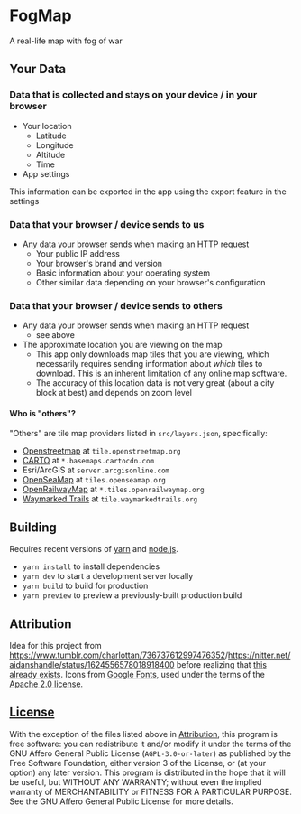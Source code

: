 # FogMap

A real-life map with fog of war

## Your Data

### Data that is collected and stays on your device / in your browser

- Your location
  - Latitude
  - Longitude
  - Altitude
  - Time
- App settings

This information can be exported in the app using the export feature in the settings

### Data that your browser / device sends to us

- Any data your browser sends when making an HTTP request
  - Your public IP address
  - Your browser's brand and version
  - Basic information about your operating system
  - Other similar data depending on your browser's configuration

### Data that your browser / device sends to others

- Any data your browser sends when making an HTTP request
  - see above
- The approximate location you are viewing on the map
  - This app only downloads map tiles that you are viewing, which necessarily requires sending information about *which* tiles to download. This is an inherent limitation of any online map software.
  - The accuracy of this location data is not very great (about a city block at best) and depends on zoom level

#### Who is "others"?

"Others" are tile map providers listed in `src/layers.json`, specifically:

- [Openstreetmap](https://www.openstreetmap.org/) at `tile.openstreetmap.org`
- [CARTO](https://carto.com/) at `*.basemaps.cartocdn.com`
- Esri/ArcGIS at `server.arcgisonline.com`
- [OpenSeaMap](https://www.openseamap.org/) at `tiles.openseamap.org`
- [OpenRailwayMap](https://www.openrailwaymap.org/) at `*.tiles.openrailwaymap.org`
- [Waymarked Trails](https://waymarkedtrails.org/) at `tile.waymarkedtrails.org`

## Building

Requires recent versions of [yarn](https://yarnpkg.com/) and [node.js](https://nodejs.org/en).

- `yarn install` to install dependencies
- `yarn dev` to start a development server locally
- `yarn build` to build for production
- `yarn preview` to preview a previously-built production build

## Attribution

Idea for this project from <https://www.tumblr.com/charlottan/736737612997476352>/<https://nitter.net/aidanshandle/status/1624556578018918400> before realizing that [this already exists](https://fogofworld.app/en/).
Icons from [Google Fonts](https://fonts.google.com/icons), used under the terms of the [Apache 2.0 license](https://www.apache.org/licenses/LICENSE-2.0).

## [License](./LICENSE)

With the exception of the files listed above in [Attribution](#attribution), this program is free software: you can redistribute it and/or modify it under the terms of the GNU Affero General Public License (`AGPL-3.0-or-later`) as published by the Free Software Foundation, either version 3 of the License, or (at your option) any later version.
This program is distributed in the hope that it will be useful, but WITHOUT ANY WARRANTY; without even the implied warranty of MERCHANTABILITY or FITNESS FOR A PARTICULAR PURPOSE. See the GNU Affero General Public License for more details.
